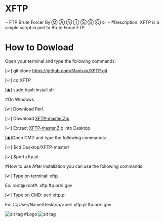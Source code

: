 # XFTP
~ FTP Brute Forcer By Ⓜ Ⓐ Ⓝ Ⓘ Ⓢ Ⓢ Ⓞ  ☪ ~
#Description:
XFTP is a simple script in perl to Brute Force FTP
# How to Dowload
Open your terminal and type the following commands:

[✓] git clone https://github.com/Manisso/XFTP.git

[✓] cd XFTP

[◉] sudo bash install.sh

#On Windows

[✔] Download Perl.

[✓] Download [XFTP-master.Zip](https://github.com/Manisso/XFTP/archive/master.zip)

[✓] Extract [XFTP-master.Zip](https://github.com/Manisso/XFTP/archive/master.zip) into Desktop

[◉]Open CMD and type the following commands:

[✓] $cd Desktop/XFTP-master/

[✓] $perl xftp.pl

#How to use
After installation you can use the following commands:

[✔] Type on terminal: xftp <host>

Ex: root@ root#: xftp ftp.ornl.gov 

[✔] Type on CMD: perl xftp.pl <host>

Ex: C:/User/Name/Desktop/>perl xftp.pl ftp.ornl.gov 


![alt tag](http://img15.hostingpics.net/pics/980589Screenshot051610160816042016CET081031.png)
#Logo
![alt tag](https://media.giphy.com/media/3o72Fi2tOJRVTbApd6/giphy.gif)
